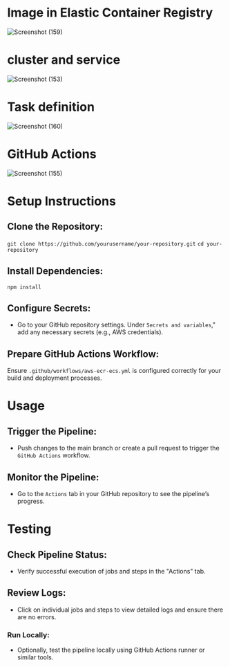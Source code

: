 # Image  in Elastic Container Registry
![Screenshot (159)](https://github.com/user-attachments/assets/b68e8e7a-bf0d-4800-a27a-2d1c5da65a0e) 
<br>
# cluster and service

![Screenshot (153)](https://github.com/user-attachments/assets/9ea7e770-217b-48a4-b740-00a26f0e322d)

# Task definition

![Screenshot (160)](https://github.com/user-attachments/assets/b11ad43c-f764-437d-a016-48cace3772ad)

# GitHub Actions

![Screenshot (155)](https://github.com/user-attachments/assets/0bbaec0b-b3fd-4bf2-80f2-f21af3365959)
# Setup Instructions
## Clone the Repository:
`git clone https://github.com/yourusername/your-repository.git`
`cd your-repository`
## Install Dependencies:
`npm install`

## Configure Secrets: <br>
- Go to your GitHub repository settings.
Under `Secrets and variables`," add any necessary secrets (e.g., AWS credentials).

## Prepare GitHub Actions Workflow: <br>

Ensure `.github/workflows/aws-ecr-ecs.yml` is configured correctly for your build and deployment processes.

# Usage
## Trigger the Pipeline:

- Push changes to the main branch or create a pull request to trigger the `GitHub Actions` workflow.
## Monitor the Pipeline:

- Go to the `Actions` tab in your GitHub repository to see the pipeline’s progress.

# Testing
## Check Pipeline Status:

- Verify successful execution of jobs and steps in the "Actions" tab.
## Review Logs:

- Click on individual jobs and steps to view detailed logs and ensure there are no errors.
### Run Locally:

- Optionally, test the pipeline locally using GitHub Actions runner or similar tools.
